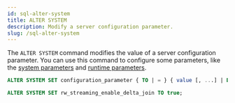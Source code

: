 ```yaml
---
id: sql-alter-system
title: ALTER SYSTEM
description: Modify a server configuration parameter.
slug: /sql-alter-system
---
```

<head>
  <link rel="canonical" href="https://docs.risingwave.com/docs/current/sql-alter-system/" />
</head>

The `ALTER SYSTEM` command modifies the value of a server configuration parameter. You can use this command to configure some parameters, like the [system parameters](/manage/view-configure-system-parameters.md#how-to-configure-system-parameters) and [runtime parameters](/manage/view-configure-runtime-parameters.md#how-to-configure-runtime-parameters). 

```sql title="Syntax"
ALTER SYSTEM SET configuration_parameter { TO | = } { value [, ...] | DEFAULT }
```


```sql title="Examples"
ALTER SYSTEM SET rw_streaming_enable_delta_join TO true;
```


